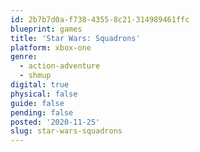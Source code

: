 ```yaml
---
id: 2b7b7d0a-f738-4355-8c21-314989461ffc
blueprint: games
title: 'Star Wars: Squadrons'
platform: xbox-one
genre:
  - action-adventure
  - shmup
digital: true
physical: false
guide: false
pending: false
posted: '2020-11-25'
slug: star-wars-squadrons
---
```

